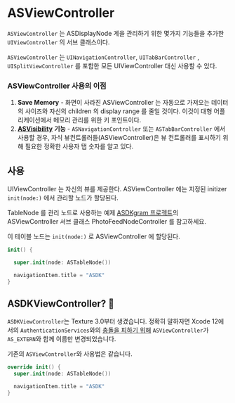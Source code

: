 # ASViewController

`ASViewController` 는 ASDisplayNode 계을 관리하기 위한 몇가지 기능들을 추가한 `UIViewController` 의 서브 클래스이다.

`ASViewController` 는 `UINavigationController`, `UITabBarController` , `UISplitViewController` 를 포함한 모든 UIViewController 대신 사용할 수 있다.

### ASViewController 사용의 이점

1. **Save Memory** - 화면이 사라진 ASViewController 는 자동으로 가져오는 데이터의 사이즈와 자신의 children 의 display range 를 줄일 것이다. 이것이 대형 어플리케이션에서 메모리 관리를 위한 키 포인트이다.
2. [**ASVisibility**](http://texturegroup.org/docs/asvisibility.html) **기능** - `ASNavigationController` 또는 `ASTabBarController` 에서 사용할 경우, 자식 뷰컨트롤러들\(ASViewController\)은 뷰 컨트롤러를 표시하기 위해 필요한 정확한 사용자 탭 숫자를 알고 있다.

## 사용

UIViewController 는 자신의 뷰를 제공한다. ASViewController 에는 지정된 initizer `init(node:)` 에서 관리할 노드가 할당된다.

TableNode 를 관리 노드로 사용하는 예제 [ASDKgram 프로젝트](https://github.com/TextureGroup/Texture/blob/master/examples_extra/ASDKgram-Swift)의 ASViewController 서브 클래스 PhotoFeedNodeController 를 참고하세요.

이 테이블 노드는 `init(node:)` 로 ASViewController 에 할당된다.

```swift
init() {

  super.init(node: ASTableNode())

  navigationItem.title = "ASDK"
}
```

## ASDKViewController? 🤔

`ASDKViewController`는 Texture 3.0부터 생겼습니다. 정확히 말하자면 Xcode 12에서의 `AuthenticationServices`와의 [충돌을 피하기 위해](https://github.com/TextureGroup/Texture/pull/1876) `ASViewController`가 `AS_EXTERN`와 함께 이름만 변경되었습니다.

기존의 `ASViewController`와 사용법은 같습니다.
```swift
override init() {
  super.init(node: ASTableNode())

  navigationItem.title = "ASDK"
}
```